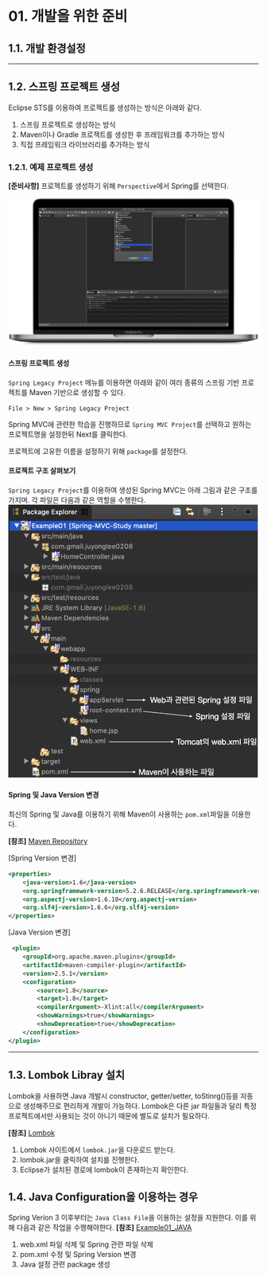 # 01. 개발을 위한 준비
## 1.1. 개발 환경설정
<hr>

## 1.2. 스프링 프로젝트 생성
Eclipse STS를 이용하여 프로젝트를 생성하는 방식은 아래와 같다.
1. 스프링 프로젝트로 생성하는 방식
2. Maven이나 Gradle 프로젝트를 생성한 후 프레임워크를 추가하는 방식
3. 직접 프레임워크 라이브러리를 추가하는 방식

### 1.2.1. 예제 프로젝트 생성
**[준비사항]** 프로젝트를 생성하기 위해 `Perspective`에서 Spring를 선택한다.

![STS Setting](https://github.com/juyonglee/Spring-MVC-Study/blob/master/Images/1.2.1.02.png)

#### 스프링 프로젝트 생성
`Spring Legacy Project` 메뉴를 이용하면 아래와 같이 여러 종류의 스프링 기반 프로젝트를 Maven 기반으로 생성할 수 있다.
```
File > New > Spring Legacy Project
```
Spring MVC에 관련한 학습을 진행하므로 `Spring MVC Project`를 선택하고 원하는 프로젝트명을 설정한뒤 Next를 클릭한다.

프로젝트에 고유한 이름을 설정하기 위해 `package`를 설정한다.

#### 프로젝트 구조 살펴보기
`Spring Legacy Project`를 이용하여 생성된 Spring MVC는 아래 그림과 같은 구조를 가지며. 각 파일은 다음과 같은 역할을 수행한다.
![STS Setting](https://github.com/juyonglee/Spring-MVC-Study/blob/master/Images/1.2.1.06.png)

#### Spring 및 Java Version 변경
최신의 Spring 및 Java를 이용하기 위해 Maven이 사용하는 `pom.xml`파일을 이용한다.

**[참조]** [Maven Repository](https://mvnrepository.com/artifact/org.springframework/spring-core)

[Spring Version 변경]
```xml
<properties>
	<java-version>1.6</java-version>
	<org.springframework-version>5.2.6.RELEASE</org.springframework-version>
	<org.aspectj-version>1.6.10</org.aspectj-version>
	<org.slf4j-version>1.6.6</org.slf4j-version>
</properties>
```

[Java Version 변경]

```xml
 <plugin>
    <groupId>org.apache.maven.plugins</groupId>
    <artifactId>maven-compiler-plugin</artifactId>
    <version>2.5.1</version>
    <configuration>
        <source>1.8</source>
        <target>1.8</target>
        <compilerArgument>-Xlint:all</compilerArgument>
        <showWarnings>true</showWarnings>
        <showDeprecation>true</showDeprecation>
    </configuration>
</plugin>
```
<hr>

## 1.3. Lombok Libray 설치
Lombok을 사용하면 Java 개발시 constructor, getter/setter, toStinrg()등을 자동으로 생성해주므로 편리하게 개발이 가능하다. Lombok은 다른 jar 파일들과 달리 특정 프로젝트에서만 사용되는 것이 아니기 때문에 별도로 설치가 필요하다.

**[참조]** [Lombok](https://projectlombok.org)

1. Lombok 사이트에서 `lombok.jar`을 다운로드 받는다. 
2. lombok.jar을 클릭하여 설치를 진행한다.
3. Eclipse가 설치된 경로에 lombok이 존재하는지 확인한다.

## 1.4. Java Configuration을 이용하는 경우
Spring Verion 3 이후부터는 `Java Class File`을 이용하는 설정을 지원한다. 이를 위해 다음과 같은 작업을 수행해야한다.
**[참조]** [Example01_JAVA]()
1. web.xml 파일 삭제 및 Spring 관련 파일 삭제
2. pom.xml 수정 및 Spring Version 변경
3. Java 설정 관련 package 생성